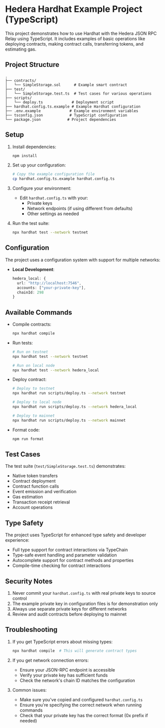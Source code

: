# Hedera Hardhat Example Project (TypeScript)

This project demonstrates how to use Hardhat with the Hedera JSON RPC Relay using TypeScript. It includes examples of basic operations like deploying contracts, making contract calls, transferring tokens, and estimating gas.

## Project Structure

```
.
├── contracts/
│   └── SimpleStorage.sol      # Example smart contract
├── test/
│   └── SimpleStorage.test.ts  # Test cases for various operations
├── scripts/
│   └── deploy.ts             # Deployment script
├── hardhat.config.ts.example # Example Hardhat configuration
├── .env.example             # Example environment variables
├── tsconfig.json            # TypeScript configuration
└── package.json            # Project dependencies
```

## Setup

1. Install dependencies:
   ```bash
   npm install
   ```

2. Set up your configuration:
   ```bash
   # Copy the example configuration file
   cp hardhat.config.ts.example hardhat.config.ts
   ```

3. Configure your environment:
   - Edit `hardhat.config.ts` with your:
     - Private keys
     - Network endpoints (if using different from defaults)
     - Other settings as needed

4. Run the test suite:
   ```bash
   npx hardhat test --network testnet
   ```

## Configuration

The project uses a configuration system with support for multiple networks:

- **Local Development**:
  ```typescript
  hedera_local: {
    url: "http://localhost:7546",
    accounts: ["your-private-key"],
    chainId: 298
  }
  ```

## Available Commands

- Compile contracts:
  ```bash
  npx hardhat compile
  ```

- Run tests:
  ```bash
  # Run on testnet
  npx hardhat test --network testnet

  # Run on local node
  npx hardhat test --network hedera_local

  ```

- Deploy contract:
  ```bash
  # Deploy to testnet
  npx hardhat run scripts/deploy.ts --network testnet

  # Deploy to local node
  npx hardhat run scripts/deploy.ts --network hedera_local

  # Deploy to mainnet
  npx hardhat run scripts/deploy.ts --network mainnet
  ```

- Format code:
  ```bash
  npm run format
  ```

## Test Cases

The test suite (`test/SimpleStorage.test.ts`) demonstrates:
- Native token transfers
- Contract deployment
- Contract function calls
- Event emission and verification
- Gas estimation
- Transaction receipt retrieval
- Account operations

## Type Safety

The project uses TypeScript for enhanced type safety and developer experience:
- Full type support for contract interactions via TypeChain
- Type-safe event handling and parameter validation
- Autocomplete support for contract methods and properties
- Compile-time checking for contract interactions

## Security Notes

1. Never commit your `hardhat.config.ts` with real private keys to source control
2. The example private key in configuration files is for demonstration only
3. Always use separate private keys for different networks
4. Review and audit contracts before deploying to mainnet

## Troubleshooting

1. If you get TypeScript errors about missing types:
   ```bash
   npx hardhat compile  # This will generate contract types
   ```

2. If you get network connection errors:
   - Ensure your JSON-RPC endpoint is accessible
   - Verify your private key has sufficient funds
   - Check the network's chain ID matches the configuration

3. Common issues:
   - Make sure you've copied and configured `hardhat.config.ts`
   - Ensure you're specifying the correct network when running commands
   - Check that your private key has the correct format (0x prefix if needed)
